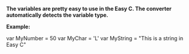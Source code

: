 **The variables are pretty easy to use in the Easy C. The converter automatically detects the variable type.**

**Example:**

var MyNumber = 50
var MyChar = 'L'
var MyString = "This is a string in Easy C"
